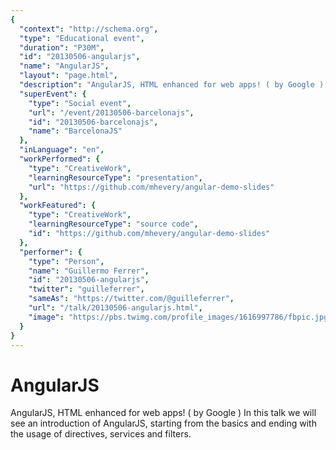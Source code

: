 ```yaml
---
{
  "context": "http://schema.org",
  "type": "Educational event",
  "duration": "P30M",
  "id": "20130506-angularjs",
  "name": "AngularJS",
  "layout": "page.html",
  "description": "AngularJS, HTML enhanced for web apps! ( by Google ) In this talk we will see an introduction of AngularJS, starting from the basics and ending with the usage of directives, services and filters.",
  "superEvent": {
    "type": "Social event",
    "url": "/event/20130506-barcelonajs",
    "id": "20130506-barcelonajs",
    "name": "BarcelonaJS"
  },
  "inLanguage": "en",
  "workPerformed": {
    "type": "CreativeWork",
    "learningResourceType": "presentation",
    "url": "https://github.com/mhevery/angular-demo-slides"
  },
  "workFeatured": {
    "type": "CreativeWork",
    "learningResourceType": "source code",
    "id": "https://github.com/mhevery/angular-demo-slides"
  },
  "performer": {
    "type": "Person",
    "name": "Guillermo Ferrer",
    "id": "20130506-angularjs",
    "twitter": "guilleferrer",
    "sameAs": "https://twitter.com/@guilleferrer",
    "url": "/talk/20130506-angularjs.html",
    "image": "https://pbs.twimg.com/profile_images/1616997786/fbpic.jpg"
  }
}
---
```

# AngularJS

AngularJS, HTML enhanced for web apps! ( by Google ) In this talk we will see an introduction of AngularJS, starting from the basics and ending with the usage of directives, services and filters.